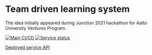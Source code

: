 # Team driven learning system

The idea initially appeared during Junction 2021 hackathon for Aalto University Ventures Program.

[![Main CI/CD](https://github.com/kuzznya/junction-avp-backend/actions/workflows/main.yml/badge.svg?branch=master)](https://github.com/kuzznya/junction-avp-backend/actions/workflows/main.yml)
[![Service status](https://shields.io/website?label=status&down_color=critical&down_message=down&up_color=success&up_message=up&url=https://junction.kuzznya.com/actuator/health)](https://junction.kuzznya.com/actuator/health)

[Deployed service API](http://junction.kuzznya.space/swagger-ui.html)
